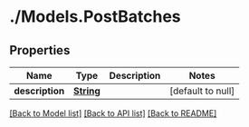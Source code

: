 # ./Models.PostBatches
## Properties

Name | Type | Description | Notes
------------ | ------------- | ------------- | -------------
**description** | [**String**](string.md) |  | [default to null]

[[Back to Model list]](../README.md#documentation-for-models) [[Back to API list]](../README.md#documentation-for-api-endpoints) [[Back to README]](../README.md)

